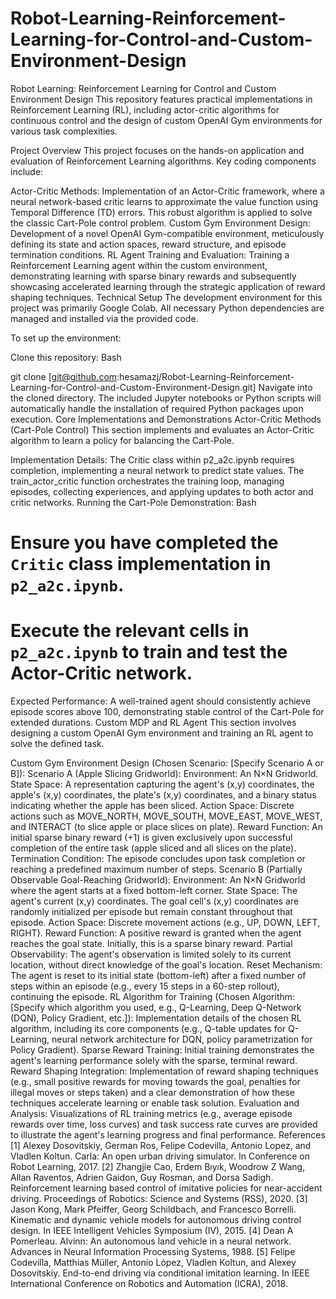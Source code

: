 # Robot-Learning-Reinforcement-Learning-for-Control-and-Custom-Environment-Design
Robot Learning: Reinforcement Learning for Control and Custom Environment Design
This repository features practical implementations in Reinforcement Learning (RL), including actor-critic algorithms for continuous control and the design of custom OpenAI Gym environments for various task complexities.

Project Overview
This project focuses on the hands-on application and evaluation of Reinforcement Learning algorithms. Key coding components include:

Actor-Critic Methods: Implementation of an Actor-Critic framework, where a neural network-based critic learns to approximate the value function using Temporal Difference (TD) errors. This robust algorithm is applied to solve the classic Cart-Pole control problem.
Custom Gym Environment Design: Development of a novel OpenAI Gym-compatible environment, meticulously defining its state and action spaces, reward structure, and episode termination conditions.
RL Agent Training and Evaluation: Training a Reinforcement Learning agent within the custom environment, demonstrating learning with sparse binary rewards and subsequently showcasing accelerated learning through the strategic application of reward shaping techniques.
Technical Setup
The development environment for this project was primarily Google Colab. All necessary Python dependencies are managed and installed via the provided code.

To set up the environment:

Clone this repository:
Bash

git clone [git@github.com:hesamazj/Robot-Learning-Reinforcement-Learning-for-Control-and-Custom-Environment-Design.git]
Navigate into the cloned directory. The included Jupyter notebooks or Python scripts will automatically handle the installation of required Python packages upon execution.
Core Implementations and Demonstrations
Actor-Critic Methods (Cart-Pole Control)
This section implements and evaluates an Actor-Critic algorithm to learn a policy for balancing the Cart-Pole.

Implementation Details:
The Critic class within p2_a2c.ipynb requires completion, implementing a neural network to predict state values.
The train_actor_critic function orchestrates the training loop, managing episodes, collecting experiences, and applying updates to both actor and critic networks.
Running the Cart-Pole Demonstration:
Bash

# Ensure you have completed the `Critic` class implementation in `p2_a2c.ipynb`.
# Execute the relevant cells in `p2_a2c.ipynb` to train and test the Actor-Critic network.
Expected Performance: A well-trained agent should consistently achieve episode scores above 100, demonstrating stable control of the Cart-Pole for extended durations.
Custom MDP and RL Agent
This section involves designing a custom OpenAI Gym environment and training an RL agent to solve the defined task.

Custom Gym Environment Design (Chosen Scenario: [Specify Scenario A or B]):
Scenario A (Apple Slicing Gridworld):
Environment: An N×N Gridworld.
State Space: A representation capturing the agent's (x,y) coordinates, the apple's (x,y) coordinates, the plate's (x,y) coordinates, and a binary status indicating whether the apple has been sliced.
Action Space: Discrete actions such as MOVE_NORTH, MOVE_SOUTH, MOVE_EAST, MOVE_WEST, and INTERACT (to slice apple or place slices on plate).
Reward Function: An initial sparse binary reward (+1) is given exclusively upon successful completion of the entire task (apple sliced and all slices on the plate).
Termination Condition: The episode concludes upon task completion or reaching a predefined maximum number of steps.
Scenario B (Partially Observable Goal-Reaching Gridworld):
Environment: An N×N Gridworld where the agent starts at a fixed bottom-left corner.
State Space: The agent's current (x,y) coordinates. The goal cell's (x,y) coordinates are randomly initialized per episode but remain constant throughout that episode.
Action Space: Discrete movement actions (e.g., UP, DOWN, LEFT, RIGHT).
Reward Function: A positive reward is granted when the agent reaches the goal state. Initially, this is a sparse binary reward.
Partial Observability: The agent's observation is limited solely to its current location, without direct knowledge of the goal's location.
Reset Mechanism: The agent is reset to its initial state (bottom-left) after a fixed number of steps within an episode (e.g., every 15 steps in a 60-step rollout), continuing the episode.
RL Algorithm for Training (Chosen Algorithm: [Specify which algorithm you used, e.g., Q-Learning, Deep Q-Network (DQN), Policy Gradient, etc.]):
Implementation details of the chosen RL algorithm, including its core components (e.g., Q-table updates for Q-Learning, neural network architecture for DQN, policy parametrization for Policy Gradient).
Sparse Reward Training: Initial training demonstrates the agent's learning performance solely with the sparse, terminal reward.
Reward Shaping Integration: Implementation of reward shaping techniques (e.g., small positive rewards for moving towards the goal, penalties for illegal moves or steps taken) and a clear demonstration of how these techniques accelerate learning or enable task solution.
Evaluation and Analysis:
Visualizations of RL training metrics (e.g., average episode rewards over time, loss curves) and task success rate curves are provided to illustrate the agent's learning progress and final performance.
References
[1] Alexey Dosovitskiy, German Ros, Felipe Codevilla, Antonio Lopez, and Vladlen Koltun. Carla: An open urban driving simulator. In Conference on Robot Learning, 2017.
[2] Zhangjie Cao, Erdem Bıyık, Woodrow Z Wang, Allan Raventos, Adrien Gaidon, Guy Rosman, and Dorsa Sadigh. Reinforcement learning based control of imitative policies for near-accident driving. Proceedings of Robotics: Science and Systems (RSS), 2020.
[3] Jason Kong, Mark Pfeiffer, Georg Schildbach, and Francesco Borrelli. Kinematic and dynamic vehicle models for autonomous driving control design. In IEEE Intelligent Vehicles Symposium (IV), 2015.
[4] Dean A Pomerleau. Alvinn: An autonomous land vehicle in a neural network. Advances in Neural Information Processing Systems, 1988.
[5] Felipe Codevilla, Matthias Müller, Antonio López, Vladlen Koltun, and Alexey Dosovitskiy. End-to-end driving via conditional imitation learning. In IEEE International Conference on Robotics and Automation (ICRA), 2018.